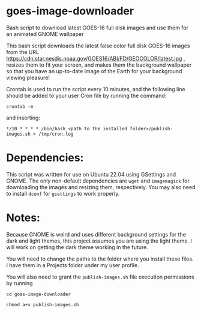 # goes-image-downloader
Bash script to download latest GOES-16 full disk images and use them for an animated GNOME wallpaper

This bash script downloads the latest false color full disk GOES-16 images from the URL https://cdn.star.nesdis.noaa.gov/GOES16/ABI/FD/GEOCOLOR/latest.jpg , resizes them to fit your screen, and makes them the background wallpaper so that you have an up-to-date image of the Earth for your background viewing pleasure!

Crontab is used to run the script every 10 minutes, and the following line should be added to your user Cron file by running the command:

`crontab -e`

and inserting:

`*/10 * * * * /bin/bash <path to the installed folder>/publish-images.sh > /tmp/cron.log`

# Dependencies:
This script was written for use on Ubuntu 22.04 using GSettings and GNOME.
The only non-default dependencies are `wget` and `imagemagick` for downloading the images and resizing them, respectively. You may also need to install `dconf` for `gsettings` to work properly.

# Notes:
Because GNOME is weird and uses different background settings for the dark and light themes, this project assumes you are using the light theme. I will work on getting the dark theme working in the future.

You will need to change the paths to the folder where you install these files. I have them in a Projects folder under my user profile.

You will also need to grant the `publish-images.sh` file execution permissions by running

`cd goes-image-downloader`

`chmod a+x publish-images.sh`
